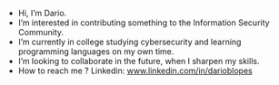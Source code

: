 - Hi, I’m Dario.
- I’m interested in contributing something to the Information Security Community.
- I’m currently in college studying cybersecurity and learning programming languages on my own time.
- I’m looking to collaborate in the future, when I sharpen my skills.
- How to reach me ? Linkedin: www.linkedin.com/in/darioblopes
